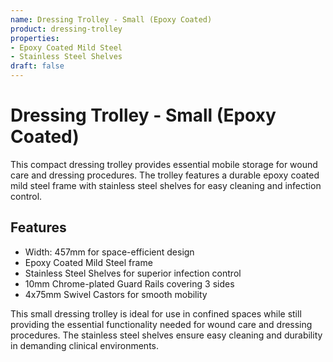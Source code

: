 ```yaml
---
name: Dressing Trolley - Small (Epoxy Coated)
product: dressing-trolley
properties:
- Epoxy Coated Mild Steel
- Stainless Steel Shelves
draft: false
---
```


# Dressing Trolley - Small (Epoxy Coated)

This compact dressing trolley provides essential mobile storage for wound care and dressing procedures. The trolley features a durable epoxy coated mild steel frame with stainless steel shelves for easy cleaning and infection control.

## Features

- Width: 457mm for space-efficient design
- Epoxy Coated Mild Steel frame
- Stainless Steel Shelves for superior infection control
- 10mm Chrome-plated Guard Rails covering 3 sides
- 4x75mm Swivel Castors for smooth mobility

This small dressing trolley is ideal for use in confined spaces while still providing the essential functionality needed for wound care and dressing procedures. The stainless steel shelves ensure easy cleaning and durability in demanding clinical environments.
